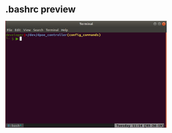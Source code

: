 # .bashrc preview
![Image](https://github.com/Cfilipovic/.bashrc/blob/master/images/bashrc.PNG?raw=trueg)
